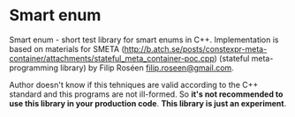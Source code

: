 # Smart enum
Smart enum - short test library for smart enums in C++.
Implementation is based on materials for SMETA (http://b.atch.se/posts/constexpr-meta-container/attachments/stateful_meta_container-poc.cpp) (stateful meta-programming library) by Filip Roséen  	filip.roseen@gmail.com.

Author doesn't know if this tehniques are valid according to the C++ standard and this programs are not ill-formed.
So **it's not recommended to use this library in your production code**. **This library is just an experiment**.
